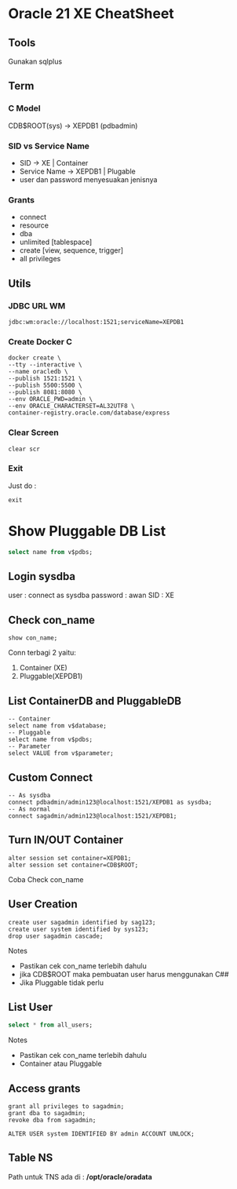 # Oracle 21 XE CheatSheet

## Tools
Gunakan sqlplus

## Term
### C Model
CDB$ROOT(sys) -> XEPDB1 (pdbadmin)

### SID vs Service Name
- SID -> XE | Container
- Service Name -> XEPDB1 | Plugable
- user dan password menyesuakan jenisnya

### Grants
- connect
- resource
- dba
- unlimited [tablespace]
- create [view, sequence, trigger]
- all privileges

## Utils

### JDBC URL WM
```text
jdbc:wm:oracle://localhost:1521;serviceName=XEPDB1
```

### Create Docker C
```shell
docker create \
--tty --interactive \
--name oracledb \
--publish 1521:1521 \
--publish 5500:5500 \
--publish 8081:8080 \
--env ORACLE_PWD=admin \
--env ORACLE_CHARACTERSET=AL32UTF8 \
container-registry.oracle.com/database/express
```

### Clear Screen
```oraclesqlplus
clear scr
```
### Exit
Just do :
```oraclesqlplus
exit
```

# Show Pluggable DB List
```sql
select name from v$pdbs;
```

## Login sysdba
user : connect as sysdba
password : awan
SID : XE

## Check con_name
```oraclesqlplus
show con_name;
```
Conn terbagi 2 yaitu: 
1. Container (XE) 
2. Pluggable(XEPDB1)

## List ContainerDB and PluggableDB
```oraclesqlplus
-- Container 
select name from v$database;
-- Pluggable
select name from v$pdbs;
-- Parameter
select VALUE from v$parameter;

```

## Custom Connect
```oraclesqlplus
-- As sysdba
connect pdbadmin/admin123@localhost:1521/XEPDB1 as sysdba;
-- As normal
connect sagadmin/admin123@localhost:1521/XEPDB1;
```

## Turn IN/OUT Container
```oraclesqlplus
alter session set container=XEPDB1;
alter session set container=CDB$ROOT;
```
Coba Check con_name



## User Creation
```oraclesqlplus
create user sagadmin identified by sag123;
create user system identified by sys123;
drop user sagadmin cascade;
```
Notes 
- Pastikan cek con_name terlebih dahulu
- jika CDB$ROOT maka pembuatan user harus menggunakan C##
- Jika Pluggable tidak perlu

## List User
```sql
select * from all_users;
```
Notes
- Pastikan cek con_name terlebih dahulu
- Container atau Pluggable

## Access grants
```oraclesqlplus
grant all privileges to sagadmin;
grant dba to sagadmin;
revoke dba from sagadmin;

ALTER USER system IDENTIFIED BY admin ACCOUNT UNLOCK;

```

## Table NS
Path untuk TNS ada di : **/opt/oracle/oradata**

